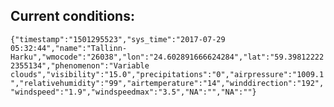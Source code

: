 ## Current conditions: 
 ``` {"timestamp":"1501295523","sys_time":"2017-07-29 05:32:44","name":"Tallinn-Harku","wmocode":"26038","lon":"24.602891666624284","lat":"59.398122222355134","phenomenon":"Variable clouds","visibility":"15.0","precipitations":"0","airpressure":"1009.1","relativehumidity":"99","airtemperature":"14","winddirection":"192","windspeed":"1.9","windspeedmax":"3.5","NA":"","NA":""} ```
